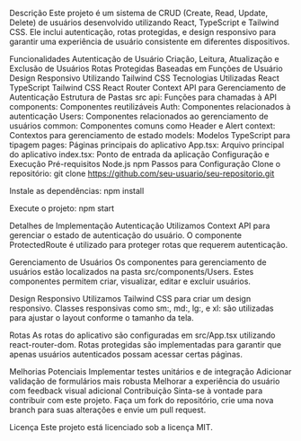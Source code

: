 Descrição
Este projeto é um sistema de CRUD (Create, Read, Update, Delete) de usuários desenvolvido utilizando React, TypeScript e Tailwind CSS. Ele inclui autenticação, rotas protegidas, e design responsivo para garantir uma experiência de usuário consistente em diferentes dispositivos.

Funcionalidades
Autenticação de Usuário
Criação, Leitura, Atualização e Exclusão de Usuários
Rotas Protegidas Baseadas em Funções de Usuário
Design Responsivo Utilizando Tailwind CSS
Tecnologias Utilizadas
React
TypeScript
Tailwind CSS
React Router
Context API para Gerenciamento de Autenticação
Estrutura de Pastas
src
api: Funções para chamadas à API
components: Componentes reutilizáveis
Auth: Componentes relacionados à autenticação
Users: Componentes relacionados ao gerenciamento de usuários
common: Componentes comuns como Header e Alert
context: Contextos para gerenciamento de estado
models: Modelos TypeScript para tipagem
pages: Páginas principais do aplicativo
App.tsx: Arquivo principal do aplicativo
index.tsx: Ponto de entrada da aplicação
Configuração e Execução
Pré-requisitos
Node.js
npm
Passos para Configuração
Clone o repositório: git clone https://github.com/seu-usuario/seu-repositorio.git

Instale as dependências: npm install

Execute o projeto: npm start

Detalhes de Implementação
Autenticação
Utilizamos Context API para gerenciar o estado de autenticação do usuário. O componente ProtectedRoute é utilizado para proteger rotas que requerem autenticação.

Gerenciamento de Usuários
Os componentes para gerenciamento de usuários estão localizados na pasta src/components/Users. Estes componentes permitem criar, visualizar, editar e excluir usuários.

Design Responsivo
Utilizamos Tailwind CSS para criar um design responsivo. Classes responsivas como sm:, md:, lg:, e xl: são utilizadas para ajustar o layout conforme o tamanho da tela.

Rotas
As rotas do aplicativo são configuradas em src/App.tsx utilizando react-router-dom. Rotas protegidas são implementadas para garantir que apenas usuários autenticados possam acessar certas páginas.

Melhorias Potenciais
Implementar testes unitários e de integração
Adicionar validação de formulários mais robusta
Melhorar a experiência do usuário com feedback visual adicional
Contribuição
Sinta-se à vontade para contribuir com este projeto. Faça um fork do repositório, crie uma nova branch para suas alterações e envie um pull request.

Licença
Este projeto está licenciado sob a licença MIT.
